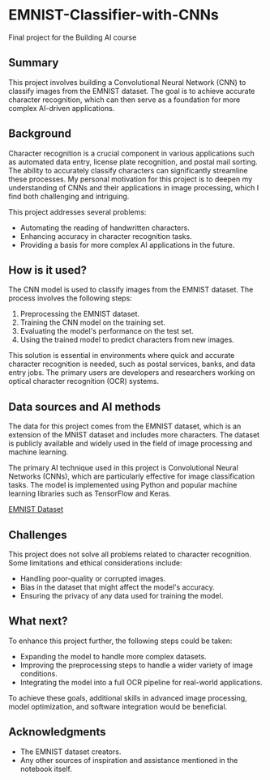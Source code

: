 # EMNIST-Classifier-with-CNNs

Final project for the Building AI course

## Summary

This project involves building a Convolutional Neural Network (CNN) to classify images from the EMNIST dataset. The goal is to achieve accurate character recognition, which can then serve as a foundation for more complex AI-driven applications.

## Background

Character recognition is a crucial component in various applications such as automated data entry, license plate recognition, and postal mail sorting. The ability to accurately classify characters can significantly streamline these processes. My personal motivation for this project is to deepen my understanding of CNNs and their applications in image processing, which I find both challenging and intriguing.

This project addresses several problems:

* Automating the reading of handwritten characters.
* Enhancing accuracy in character recognition tasks.
* Providing a basis for more complex AI applications in the future.

## How is it used?

The CNN model is used to classify images from the EMNIST dataset. The process involves the following steps:

1. Preprocessing the EMNIST dataset.
2. Training the CNN model on the training set.
3. Evaluating the model's performance on the test set.
4. Using the trained model to predict characters from new images.

This solution is essential in environments where quick and accurate character recognition is needed, such as postal services, banks, and data entry jobs. The primary users are developers and researchers working on optical character recognition (OCR) systems.

## Data sources and AI methods

The data for this project comes from the EMNIST dataset, which is an extension of the MNIST dataset and includes more characters. The dataset is publicly available and widely used in the field of image processing and machine learning.

The primary AI technique used in this project is Convolutional Neural Networks (CNNs), which are particularly effective for image classification tasks. The model is implemented using Python and popular machine learning libraries such as TensorFlow and Keras.

[EMNIST Dataset](https://www.nist.gov/itl/products-and-services/emnist-dataset)

## Challenges

This project does not solve all problems related to character recognition. Some limitations and ethical considerations include:

* Handling poor-quality or corrupted images.
* Bias in the dataset that might affect the model's accuracy.
* Ensuring the privacy of any data used for training the model.

## What next?

To enhance this project further, the following steps could be taken:

* Expanding the model to handle more complex datasets.
* Improving the preprocessing steps to handle a wider variety of image conditions.
* Integrating the model into a full OCR pipeline for real-world applications.

To achieve these goals, additional skills in advanced image processing, model optimization, and software integration would be beneficial.

## Acknowledgments

* The EMNIST dataset creators.
* Any other sources of inspiration and assistance mentioned in the notebook itself.

